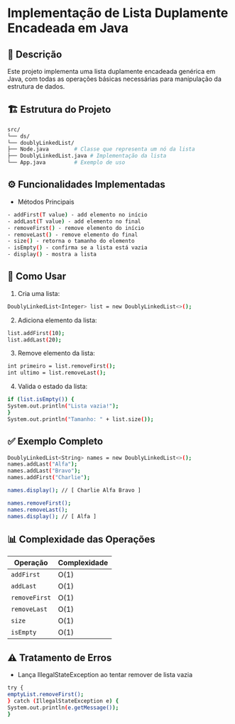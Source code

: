 # Implementação de Lista Duplamente Encadeada em Java

## 📝 Descrição

Este projeto implementa uma lista duplamente encadeada genérica em Java, com todas as operações básicas necessárias para manipulação da estrutura de dados.

## 🏗️ Estrutura do Projeto
```bash
src/
└── ds/
└── doublyLinkedList/
├── Node.java        # Classe que representa um nó da lista
├── DoublyLinkedList.java # Implementação da lista
└── App.java         # Exemplo de uso
```

## ⚙️ Funcionalidades Implementadas 
- Métodos Principais
```bash
- addFirst(T value) - add elemento no início
- addLast(T value) - add elemento no final
- removeFirst() - remove elemento do início
- removeLast() - remove elemento do final
- size() - retorna o tamanho do elemento
- isEmpty() - confirma se a lista está vazia
- display() - mostra a lista
```

## 🚀 Como Usar
1. Cria uma lista:
```bash
DoublyLinkedList<Integer> list = new DoublyLinkedList<>();
```

2. Adiciona elemento da lista:
```bash
list.addFirst(10);
list.addLast(20);
```

3. Remove elemento da lista:
```bash
int primeiro = list.removeFirst();
int ultimo = list.removeLast();
```

4. Valida o estado da lista:
```bash
if (list.isEmpty()) {
System.out.println("Lista vazia!");
}
System.out.println("Tamanho: " + list.size());
```

## ✅ Exemplo Completo
```bash
DoublyLinkedList<String> names = new DoublyLinkedList<>();
names.addLast("Alfa");
names.addLast("Bravo");
names.addFirst("Charlie");

names.display(); // [ Charlie Alfa Bravo ]

names.removeFirst();
names.removeLast();
names.display(); // [ Alfa ]
```

## 📊 Complexidade das Operações
| Operação       | Complexidade | 
|----------------|--------------|
| `addFirst`     | O(1)         | 
| `addLast`      | O(1)         | 
| `removeFirst`  | O(1)         | 
| `removeLast`   | O(1)         | 
| `size`         | O(1)         | 
| `isEmpty`      | O(1)         | 

## ⚠️ Tratamento de Erros
- Lança IllegalStateException ao tentar remover de lista vazia

```bash
try {
emptyList.removeFirst();
} catch (IllegalStateException e) {
System.out.println(e.getMessage());
}
```
